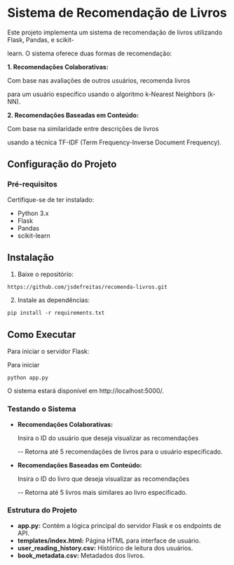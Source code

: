 # Sistema de Recomendação de Livros

Este projeto implementa um sistema de recomendação de livros utilizando Flask, Pandas, e scikit-

learn. O sistema oferece duas formas de recomendação:


**1. Recomendações Colaborativas:** 

Com base nas avaliações de outros usuários, recomenda livros

para um usuário específico usando o algoritmo k-Nearest Neighbors (k-NN).

**2. Recomendações Baseadas em Conteúdo:**

Com base na similaridade entre descrições de livros

usando a técnica TF-IDF (Term Frequency-Inverse Document Frequency).

## Configuração do Projeto

### Pré-requisitos
Certifique-se de ter instalado:

- Python 3.x
- Flask
- Pandas
- scikit-learn

## Instalação
1. Baixe o repositório:

````shell
https://github.com/jsdefreitas/recomenda-livros.git
````
2. Instale as dependências:
````shell
pip install -r requirements.txt
````


## Como Executar

Para iniciar o servidor Flask:

Para iniciar 
```shell
python app.py
```
O sistema estará disponível em http://localhost:5000/.

### Testando o Sistema

- **Recomendações Colaborativas:**

  Insira o ID do usuário que deseja visualizar as recomendações

     -- Retorna até 5 recomendações de livros para o usuário especificado.

- **Recomendações Baseadas em Conteúdo:**
 
  Insira o ID do livro que deseja visualizar as recomendações
 
    -- Retorna até 5 livros mais similares ao livro especificado.

### Estrutura do Projeto

- **app.py:** Contém a lógica principal do servidor Flask e os endpoints de API.
- **templates/index.html:** Página HTML para interface de usuário.
- **user_reading_history.csv:** Histórico de leitura dos usuários.
- **book_metadata.csv:** Metadados dos livros.
